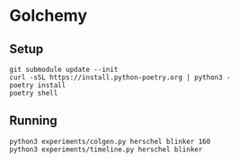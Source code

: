 Golchemy
========

Setup
-----

```
git submodule update --init
curl -sSL https://install.python-poetry.org | python3 -
poetry install
poetry shell
```

Running
-------

```
python3 experiments/colgen.py herschel blinker 160
python3 experiments/timeline.py herschel blinker
```

